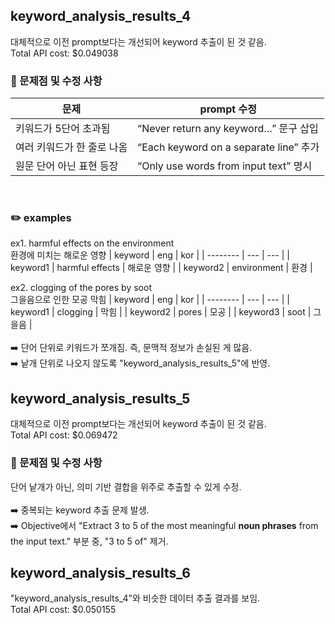 
## **keyword_analysis_results_4**
대체적으로 이전 prompt보다는 개선되어 keyword 추출이 된 것 같음.
<br> Total API cost: $0.049038
<br>

### 📌 문제점 및 수정 사항
| 문제            | prompt 수정                          |
| --------------- | ------------------------------------ |
| 키워드가 5단어 초과됨    | “Never return any keyword…” 문구 삽입    |
| 여러 키워드가 한 줄로 나옴 | “Each keyword on a separate line” 추가 |
| 원문 단어 아닌 표현 등장  | “Only use words from input text” 명시  |
<br>

### ✏️ examples
ex1. harmful effects on the environment
<br> 환경에 미치는 해로운 영향
| keyword  | eng | kor |
| -------- | --- | --- |
| keyword1 | harmful effects | 해로운 영향 |
| keyword2 | environment | 환경 |
<br>

ex2. clogging of the pores by soot
<br> 그을음으로 인한 모공 막힘
| keyword  | eng | kor |
| -------- | --- | --- |
| keyword1 | clogging | 막힘 |
| keyword2 | pores | 모공 |
| keyword3 | soot | 그을음 |
<br>
<br> ➡️ 단어 단위로 키워드가 쪼개짐. 즉, 문맥적 정보가 손실된 게 많음.
<br> ➡️ 낱개 단위로 나오지 않도록 "keyword_analysis_results_5"에 반영.
<br>

## **keyword_analysis_results_5**
대체적으로 이전 prompt보다는 개선되어 keyword 추출이 된 것 같음.
<br> Total API cost: $0.069472
<br>

### 📌 문제점 및 수정 사항
단어 낱개가 아닌, 의미 기반 결합을 위주로 추출할 수 있게 수정.
<br>
<br> ➡️ 중복되는 keyword 추출 문제 발생.
<br> ➡️ Objective에서 "Extract 3 to 5 of the most meaningful **noun phrases** from the input text." 부분 중, "3 to 5 of" 제거.
<br>


## **keyword_analysis_results_6**
"keyword_analysis_results_4"와 비슷한 데이터 추출 결과를 보임.
<br> Total API cost: $0.050155
<br>
